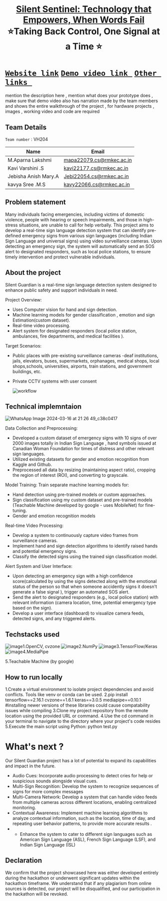 <h1 align="center" style="border-bottom: none">
    <b>
        <a href="https://www.google.com"> Silent Sentinel: Technology that Empowers, When Words Fail </a><br>
    </b>
    ⭐️Taking Back Control, One Signal at a Time  ⭐️ <br>
</h1>

# [`Website link`](http://www.google.com)  [`Demo video link `](http://www.google.com) [`Other links `](http://www.google.com) 
mention the description here , mention what does your prototype does  , make sure that demo video also has narration made by the team members and shows the entire walkthrough of the project , for hardware projects , images , working video and code are required
## Team Details
`Team number` : VH204

| Name                  | Email                    |
|-----------------------|--------------------------|
| M.Aparna Lakshmi      | mapa22079.cs@rmkec.ac.in |
| Kavi Varshini .S      | kavi22177.cs@rmkec.ac.in |
| Jebisha Anish Mary.A  | Jebi22054.cs@rmkec.ac.in |
| kavya Sree .M.S       | kavy22066.cs@rmkec.ac.in |



## Problem statement 
Many individuals facing emergencies, including victims of domestic violence, people with hearing or speech impairments, and those in high-stress situations, are unable to call for help verbally. This project aims to develop a real-time sign language detection system that can identify pre-defined emergency signs from various sign languages (including Indian Sign Language and universal signs) using video surveillance cameras. Upon detecting an emergency sign, the system will automatically send an SOS alert to designated responders, such as local police stations, to ensure timely intervention and protect vulnerable individuals.
## About the project
Silent Guardian is a real-time sign language detection system designed to enhance public safety and support individuals in need.

Project Overview:
- Uses Computer vision for hand and sign detection.
- Machine learning models for gender classification , emotion and sign Estimation(custom dataset).
- Real-time video processing.
- Alert system for designated responders (local police station, ambulances, fire departments, and medical facilities ).

Target Scenarios:
- Public places with pre-existing surveillance cameras -deaf institutions, jails, elevators, buses, supermarkets, orphanages, medical shops, local shops,schools, universities, airports, train stations, and government buildings, etc.
- Private CCTV systems with user consent

  ![workflow](https://github.com/aparnagithb/Silent-Sentinel---Nonverbal-Distress-Detection-System/assets/119504238/b4d91f17-6919-4c5a-85cb-074e7bf44024)



## Technical implemntaion 

 ![WhatsApp Image 2024-03-16 at 21 26 49_c38c0417](https://github.com/aparnagithb/Silent-Sentinel---Nonverbal-Distress-Detection-System/assets/119504238/a0c98407-3c8c-4e32-a06e-2acba0d5280a)

Data Collection and Preprocessing:
- Developed a custom dataset of emergency signs with 10 signs of over 2000 images totally in Indian Sign Language , hand symbols issued at Canadian Woman Foundation for times of distress and other relevant sign languages.
- Utilized existing datasets for gender and emotion recognition from Kaggle and Github.
- Preprocessed all data by resizing (maintaining aspect ratio), cropping the region of interest (ROI), and converting to grayscale.

Model Training:
Train separate machine learning models for:
- Hand detection using pre-trained models or custom approaches.
- Sign classification using my custom dataset and pre-trained models (Teachable Machine developed by google - uses MobileNet) for fine-tuning.
- Gender and emotion recognition models 

Real-time Video Processing:
- Develop a system to continuously capture video frames from surveillance cameras.
- Implement hand and sign detection algorithms to identify raised hands and potential emergency signs.
- Classify the detected signs using the trained sign classification model.

Alert System and User Interface:
- Upon detecting an emergency sign with a high confidence score(calculated by using the signs detected along with the emotional status of the person so that when someone accidently signs it doesn't generate a false signal ), trigger an automated SOS alert.
- Send the alert to designated responders (e.g., local police station) with relevant information (camera location, time, potential emergency type based on the sign).
- Develop a user interface (dashboard) to visualize camera feeds, detected signs, and any triggered alerts.
## Techstacks used 
![image](https://github.com/aparnagithb/Silent-Sentinel---Nonverbal-Distress-Detection-System/assets/119504238/164c4b5f-06ad-4ce8-8159-e4622216eb77)1.OpenCV, cvzone
 ![image](https://github.com/aparnagithb/Silent-Sentinel---Nonverbal-Distress-Detection-System/assets/119504238/f69cfa70-4ddf-43e4-872b-186bc03a4380)2.NumPy
![image](https://github.com/aparnagithb/Silent-Sentinel---Nonverbal-Distress-Detection-System/assets/119504238/60b64e0b-1349-4997-a0dc-72f1d0b42374)3.TensorFlow/Keras
![image](https://github.com/aparnagithb/Silent-Sentinel---Nonverbal-Distress-Detection-System/assets/119504238/167e2f3b-3cca-4aff-a510-442f7c66b350)4.MediaPipe 

5.Teachable Machine (by google)

## How to run locally 
1.Create a virtual environment to isolate project dependencies and avoid conflicts. Tools like venv or conda can be used.
2.pip install tensorflow==2.16.1 cvzone==1.6.1 keras==3.0.5 mediapipe==0.10.1     #installing newer versions of these libraries could cause compatability issues while compiling
3.Clone my project repository from the remote location using the provided URL or command.
4.Use the cd command in your terminal to navigate to the directory where your project's code resides
5.Execute the main script using Python: python test.py



# What's next ?
Our Silent Guardian project has a lot of potential to expand its capabilities and impact in the future.
- Audio Cues: Incorporate audio processing to detect cries for help or suspicious sounds alongside visual cues.
- Multi-Sign Recognition: Develop the system to recognize sequences of signs for more complex messages
- Multi-Camera Network: Develop a system that can handle video feeds from multiple cameras across different locations, enabling centralized monitoring.
- Contextual Awareness: Implement machine learning algorithms to analyze contextual information, such as the location, time of day, and repeating user behavior patterns, to provide more accurate results .
- - Enhance the system to cater to different sign languages such as American Sign Language (ASL), French Sign Language (LSF), and Indian Sign Language (ISL)

## Declaration
We confirm that the project showcased here was either developed entirely during the hackathon or underwent significant updates within the hackathon timeframe. We understand that if any plagiarism from online sources is detected, our project will be disqualified, and our participation in the hackathon will be revoked.
